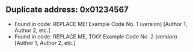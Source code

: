 ## Duplicate address: 0x01234567
- Found in code: REPLACE ME! Example Code No. 1 (version) [Author 1, Author 2, etc.]
- Found in code: REPLACE ME, TOO! Example Code No. 2 (version) [Author 1, Author 2, etc.]

